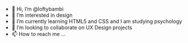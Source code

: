 - 👋 Hi, I’m @loftybambi
- 👀 I’m interested in design
- 🌱 I’m currently learning HTML5 and CSS and I am studying psychology
- 💞️ I’m looking to collaborate on UX Design projects
- 📫 How to reach me ...

<!---
loftybambi/loftybambi is a ✨ special ✨ repository because its `README.md` (this file) appears on your GitHub profile.
You can click the Preview link to take a look at your changes.
--->
